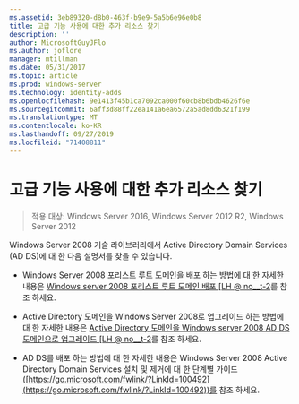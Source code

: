 ```yaml
---
ms.assetid: 3eb89320-d8b0-463f-b9e9-5a5b6e96e0b8
title: 고급 기능 사용에 대한 추가 리소스 찾기
description: ''
author: MicrosoftGuyJFlo
ms.author: joflore
manager: mtillman
ms.date: 05/31/2017
ms.topic: article
ms.prod: windows-server
ms.technology: identity-adds
ms.openlocfilehash: 9e1413f45b1ca7092ca000f60cb8b6bdb4626f6e
ms.sourcegitcommit: 6aff3d88ff22ea141a6ea6572a5ad8dd6321f199
ms.translationtype: MT
ms.contentlocale: ko-KR
ms.lasthandoff: 09/27/2019
ms.locfileid: "71408811"
---
```

# <a name="finding-additional-resources-for-enabling-advanced-features"></a>고급 기능 사용에 대한 추가 리소스 찾기

>적용 대상: Windows Server 2016, Windows Server 2012 R2, Windows Server 2012

Windows Server 2008 기술 라이브러리에서 Active Directory Domain Services (AD DS)에 대 한 다음 설명서를 찾을 수 있습니다.  
  
-   Windows Server 2008 포리스트 루트 도메인을 배포 하는 방법에 대 한 자세한 내용은 [Windows server 2008 포리스트 루트 도메인 배포 \[LH @ no__t-2](assetId:///92406e8d-dc1c-4740-a00a-2c4032896dd1)를 참조 하세요.  
  
-   Active Directory 도메인을 Windows Server 2008로 업그레이드 하는 방법에 대 한 자세한 내용은 [Active Directory 도메인을 Windows server 2008 AD DS 도메인으로 업그레이드 \[LH @ no__t-2](assetId:///9c91be5f-df14-40b2-b176-2b1852a51e61)를 참조 하세요.  
  
-   AD DS를 배포 하는 방법에 대 한 자세한 내용은 Windows Server 2008 Active Directory Domain Services 설치 및 제거에 대 한 단계별 가이드 ([https://go.microsoft.com/fwlink/?LinkId=100492](https://go.microsoft.com/fwlink/?LinkId=100492))를 참조 하세요.  
  


